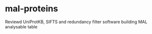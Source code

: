 # mal-proteins
Reviewd UniProtKB, SIFTS and redundancy filter software building MAL analysable table
